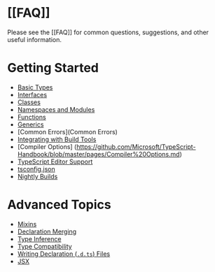 # [[FAQ]]
Please see the [[FAQ]] for common questions, suggestions, and other useful information.

# Getting Started

* [Basic Types](https://github.com/Microsoft/TypeScript-Handbook/blob/master/pages/Basic%20Types.md)
* [Interfaces](https://github.com/Microsoft/TypeScript-Handbook/blob/master/pages/Interfaces.md)
* [Classes](https://github.com/Microsoft/TypeScript-Handbook/blob/master/pages/Classes.md)
* [Namespaces and Modules](https://github.com/Microsoft/TypeScript-Handbook/blob/master/pages/Namespaces%20and%20Modules.md)
* [Functions](https://github.com/Microsoft/TypeScript-Handbook/blob/master/pages/Functions.md)
* [Generics](https://github.com/Microsoft/TypeScript-Handbook/blob/master/pages/Generics.md)
* [Common Errors](Common Errors)
* [Integrating with Build Tools](https://github.com/Microsoft/TypeScript-Handbook/blob/master/pages/Integrating%20with%20Build%20Tools.md)
* [Compiler Options] (https://github.com/Microsoft/TypeScript-Handbook/blob/master/pages/Compiler%20Options.md)
* [TypeScript Editor Support](TypeScript-Editor-Support)
* [tsconfig.json](https://github.com/Microsoft/TypeScript-Handbook/blob/master/pages/tsconfig.json.md)
* [Nightly Builds](https://github.com/Microsoft/TypeScript-Handbook/blob/master/pages/Nightly%20Builds.md)

# Advanced Topics

* [Mixins](https://github.com/Microsoft/TypeScript-Handbook/blob/master/pages/Mixins.md)
* [Declaration Merging](https://github.com/Microsoft/TypeScript-Handbook/blob/master/pages/Declaration%20Merging.md)
* [Type Inference](https://github.com/Microsoft/TypeScript-Handbook/blob/master/pages/Type%20Inference.md)
* [Type Compatibility](https://github.com/Microsoft/TypeScript-Handbook/blob/master/pages/Type%20Compatibility.md)
* [Writing Declaration (`.d.ts`) Files](https://github.com/Microsoft/TypeScript-Handbook/blob/master/pages/Writing%20Declaration%20Files.md)
* [JSX](https://github.com/Microsoft/TypeScript-Handbook/blob/master/pages/JSX.md)